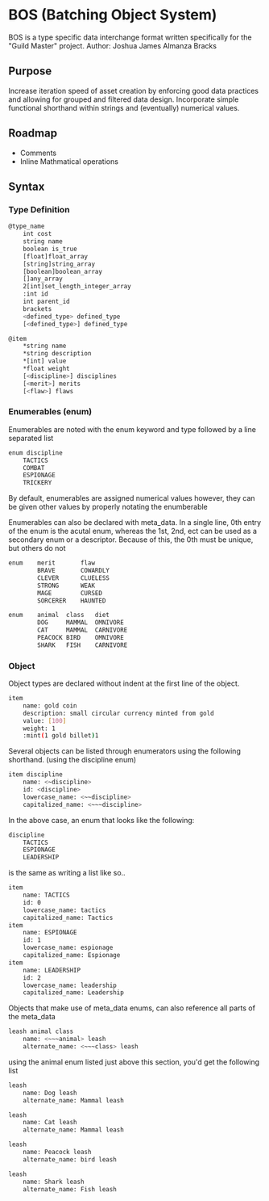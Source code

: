 # BOS (Batching Object System)
BOS is a type specific data interchange format written specifically for the "Guild Master" project.
Author: Joshua James Almanza Bracks

## Purpose
Increase iteration speed of asset creation by enforcing good data practices and allowing for grouped and filtered data design.
Incorporate simple functional shorthand within strings and (eventually) numerical values.

## Roadmap
- Comments
- Inline Mathmatical operations

## Syntax

### Type Definition
```bash
@type_name
    int cost
    string name
    boolean is_true
    [float]float_array
    [string]string_array
    [boolean]boolean_array
    []any_array
    2[int]set_length_integer_array
    :int id
    int parent_id
    brackets
    <defined_type> defined_type
    [<defined_type>] defined_type
```

```bash
@item
    *string name
    *string description
    *[int] value
    *float weight
    [<discipline>] disciplines
    [<merit>] merits
    [<flaw>] flaws
```

### Enumerables (enum)
Enumerables are noted with the enum keyword and type followed by a line separated list

```bash
enum discipline
    TACTICS  
	COMBAT   
	ESPIONAGE
	TRICKERY 
```
By default, enumerables are assigned numerical values
however, they can be given other values by properly notating the enumberable

Enumerables can also be declared with meta_data.  In a single line, 0th entry of the enum is the acutal enum, whereas the 1st, 2nd, ect can be used as a secondary enum or a descriptor.  Because of this, the 0th must be unique, but others do not

```bash
enum    merit       flaw
        BRAVE       COWARDLY
        CLEVER      CLUELESS
        STRONG      WEAK    
        MAGE        CURSED  
        SORCERER    HAUNTED 

enum    animal  class   diet
        DOG     MAMMAL  OMNIVORE
        CAT     MAMMAL  CARNIVORE
        PEACOCK BIRD    OMNIVORE
        SHARK   FISH    CARNIVORE
```

### Object
Object types are declared without indent at the first line of the object.


```bash
item
    name: gold coin
    description: small circular currency minted from gold
    value: [100]
    weight: 1
    :mint(1 gold billet)1
```

Several objects can be listed through enumerators using the following shorthand.  (using the discipline enum)

```bash
item discipline
    name: <~discipline>  
    id: <discipline>     
    lowercase_name: <~~discipline>
    capitalized_name: <~~~discipline>
```

In the above case, an enum that looks like the following:
```bash
discipline
    TACTICS
    ESPIONAGE
    LEADERSHIP
```
is the same as writing a list like so..

```bash
item
    name: TACTICS
    id: 0
    lowercase_name: tactics
    capitalized_name: Tactics
item
    name: ESPIONAGE
    id: 1
    lowercase_name: espionage
    capitalized_name: Espionage
item
    name: LEADERSHIP
    id: 2
    lowercase_name: leadership
    capitalized_name: Leadership
```

Objects that make use of meta_data enums, can also reference all parts of the meta_data
```bash
leash animal class
    name: <~~~animal> leash
    alternate_name: <~~~class> leash
```

using the animal enum listed just above this section, you'd get the following list

```bash
leash
    name: Dog leash
    alternate_name: Mammal leash

leash
    name: Cat leash
    alternate_name: Mammal leash

leash
    name: Peacock leash
    alternate_name: bird leash

leash
    name: Shark leash
    alternate_name: Fish leash
```